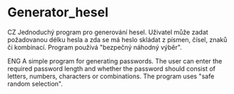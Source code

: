 # Generator_hesel

 CZ
 Jednoduchý program pro generování hesel. 
 Uživatel může zadat požadovanou délku hesla a zda se má heslo skládat z písmen, čísel, znaků či kombinací.
 Program používá "bezpečný náhodný výběr".

ENG
A simple program for generating passwords.
The user can enter the required password length and whether the password should consist of letters, numbers, characters or combinations.
The program uses "safe random selection".
